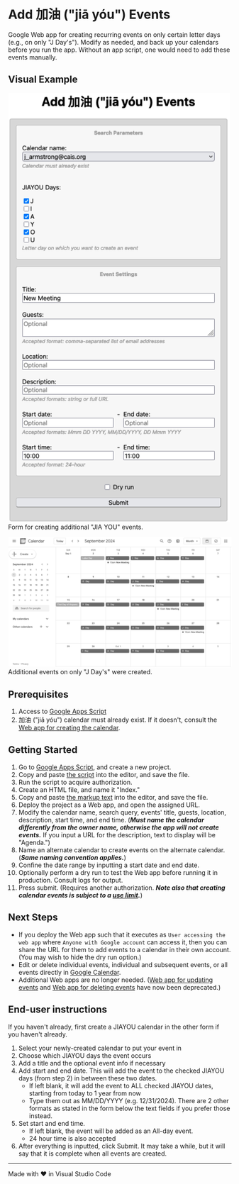 # Add 加油 ("jiā yóu") Events

Google Web app for creating recurring events on only certain letter days (e.g., on only "J Day's"). Modify as needed, and back up your calendars before you run the app. Without an app script, one would need to add these events manually.

## Visual Example

<img src="screenshots/calendarForm.png" alt="screenshot of calendar form" width="500"><br>Form for creating additional "JIA YOU" events.

<img src="screenshots/calendar.png" alt="screenshot of calendar" width="800"><br>Additional events on only "J Day's" were created.

## Prerequisites

1. Access to [Google Apps Script](https://script.google.com/)
2. 加油 ("jiā yóu") calendar must already exist. If it doesn't, consult the [Web app for creating the calendar](https://github.com/saegl5/jiayou_create_calendar).

## Getting Started

1. Go to [Google Apps Script](https://script.google.com/), and create a new project.
2. Copy and paste [the script](./Code.gs) into the editor, and save the file.
3. Run the script to acquire authorization.
4. Create an HTML file, and name it "Index."
5. Copy and paste [the markup text](./Index.html) into the editor, and save the file.
6. Deploy the project as a Web app, and open the assigned URL.
7. Modify the calendar name, search query, events' title, guests, location, description, start time, and end time. (**_Must name the calendar differently from the owner name, otherwise the app will not create events._** If you input a URL for the description, text to display will be "Agenda.")
8. Name an alternate calendar to create events on the alternate calendar. (**_Same naming convention applies._**)
9. Confine the date range by inputting a start date and end date.
10. Optionally perform a dry run to test the Web app before running it in production. Consult logs for output.
11. Press submit. (Requires another authorization. **_Note also that creating calendar events is subject to a [use limit](https://support.google.com/a/answer/2905486?hl=en)._**)

## Next Steps

- If you deploy the Web app such that it executes as `User accessing the web app` where `Anyone with Google account` can access it, then you can share the URL for them to add events to a calendar in their own account. (You may wish to hide the dry run option.)
- Edit or delete individual events, individual and subsequent events, or all events directly in [Google Calendar](https://calendar.google.com/calendar/).
- Additional Web apps are no longer needed. ([Web app for updating events](https://github.com/saegl5/jiayou_update_events) and [Web app for deleting events](https://github.com/saegl5/jiayou_delete_events) have now been deprecated.)


## End-user instructions
If you haven't already, first create a JIAYOU calendar in the other form if you haven't already.
1. Select your newly-created calendar to put your event in
2. Choose which JIAYOU days the event occurs
3. Add a title and the optional event info if necessary
4. Add start and end date. This will add the event to the checked JIAYOU days (from step 2) in between these two dates.
   - If left blank, it will add the event to ALL checked JIAYOU dates, starting from today to 1 year from now
   - Type them out as MM/DD/YYYY (e.g. 12/31/2024). There are 2 other formats as stated in the form below the text fields if you prefer those instead.
5. Set start and end time. 
   - If left blank, the event will be added as an All-day event.
   - 24 hour time is also accepted
6. After everything is inputted, click Submit. It may take a while, but it will say that it is complete when all events are created.

<hr>
Made with &heartsuit; in Visual Studio Code
